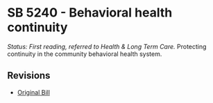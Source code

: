 # SB 5240 - Behavioral health continuity
*Status: First reading, referred to Health & Long Term Care.*
Protecting continuity in the community behavioral health system.

## Revisions
* [Original Bill](1/)